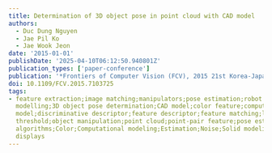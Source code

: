 ```yaml
---
title: Determination of 3D object pose in point cloud with CAD model
authors:
  - Duc Dung Nguyen
  - Jae Pil Ko
  - Jae Wook Jeon
date: '2015-01-01'
publishDate: '2025-04-10T06:12:50.940801Z'
publication_types: ['paper-conference']
publication: '*Frontiers of Computer Vision (FCV), 2015 21st Korea-Japan Joint Workshop on*'
doi: 10.1109/FCV.2015.7103725
tags:
- feature extraction;image matching;manipulators;pose estimation;robot vision;solid
  modelling;3D object pose determination;CAD model;color feature;computer aided design
  model;discriminative descriptor;feature descriptor;feature matching;light conditions;matching
  threshold;object manipulation;point cloud;point-pair feature;pose estimation;Clustering
  algorithms;Color;Computational modeling;Estimation;Noise;Solid modeling;Three-dimensional
  displays
---
```

